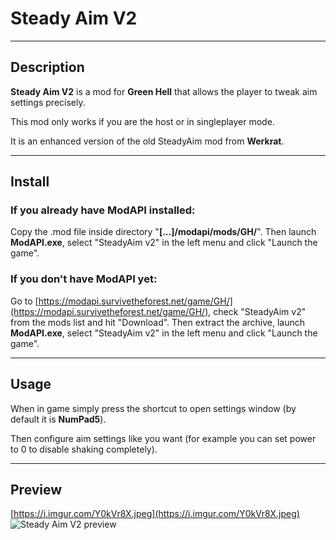 # Steady Aim V2

----

## Description
__Steady Aim V2__ is a mod for __Green Hell__ that allows the player to tweak aim settings precisely.

This mod only works if you are the host or in singleplayer mode.

It is an enhanced version of the old SteadyAim mod from __Werkrat__.

----

## Install
### If you already have ModAPI installed:
Copy the .mod file inside directory "__[...]/modapi/mods/GH/__". Then launch __ModAPI.exe__, select "SteadyAim v2" in the left menu and click "Launch the game".

### If you don't have ModAPI yet:
Go to [https://modapi.survivetheforest.net/game/GH/](https://modapi.survivetheforest.net/game/GH/), check "SteadyAim v2" from the mods list and hit "Download". Then extract the archive, launch __ModAPI.exe__, select "SteadyAim v2" in the left menu and click "Launch the game".

----

## Usage
When in game simply press the shortcut to open settings window (by default it is __NumPad5__).

Then configure aim settings like you want (for example you can set power to 0 to disable shaking completely).

----

## Preview
[https://i.imgur.com/Y0kVr8X.jpeg](https://i.imgur.com/Y0kVr8X.jpeg)
![Steady Aim V2 preview](https://i.imgur.com/Y0kVr8X.jpeg)
